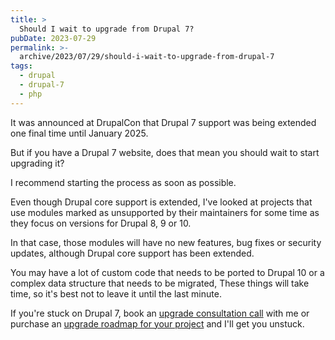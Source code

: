 ```yaml
---
title: >
  Should I wait to upgrade from Drupal 7?
pubDate: 2023-07-29
permalink: >-
  archive/2023/07/29/should-i-wait-to-upgrade-from-drupal-7
tags:
  - drupal
  - drupal-7
  - php
---
```


It was announced at DrupalCon that Drupal 7 support was being extended one final time until January 2025.

But if you have a Drupal 7 website, does that mean you should wait to start upgrading it?

I recommend starting the process as soon as possible.

Even though Drupal core support is extended, I've looked at projects that use modules marked as unsupported by their maintainers for some time as they focus on versions for Drupal 8, 9 or 10.

In that case, those modules will have no new features, bug fixes or security updates, although Drupal core support has been extended.

You may have a lot of custom code that needs to be ported to Drupal 10 or a complex data structure that needs to be migrated, These things will take time, so it's best not to leave it until the last minute.

If you're stuck on Drupal 7, book an [upgrade consultation call]({{site.url}}/call) with me or purchase an [upgrade roadmap for your project]({{site.url}}/drupal7) and I'll get you unstuck.
